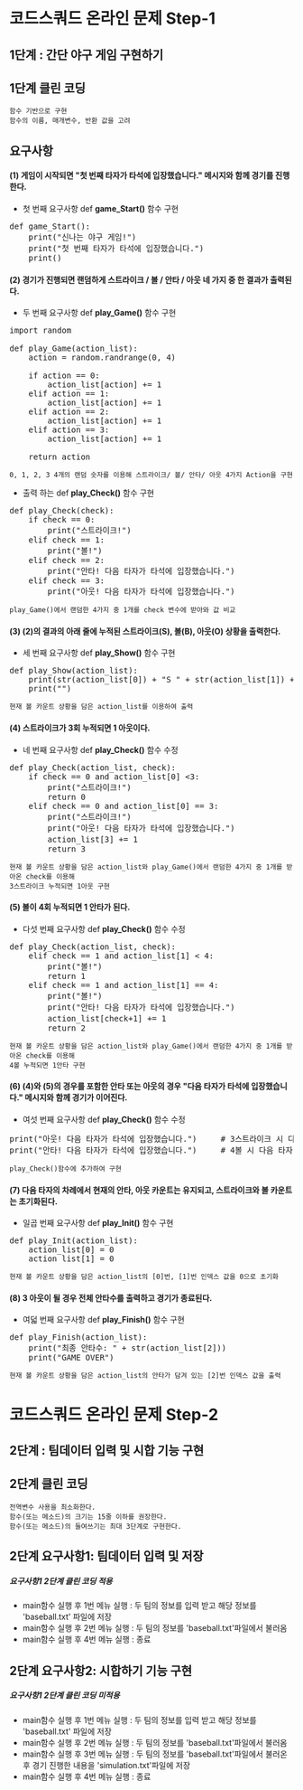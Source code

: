 # 코드스쿼드 온라인 문제 Step-1

## 1단계 : 간단 야구 게임 구현하기

## 1단계 클린 코딩

    함수 기반으로 구현
    함수의 이름, 매개변수, 반환 값을 고려
    
## 요구사항

#### (1) 게임이 시작되면 "첫 번째 타자가 타석에 입장했습니다." 메시지와 함께 경기를 진행한다.

* 첫 번째 요구사항 def **game_Start()** 함수 구현
    
<pre>
def game_Start():
    print("신나는 야구 게임!")
    print("첫 번째 타자가 타석에 입장했습니다.")
    print()
</pre>
    
#### (2) 경기가 진행되면 랜덤하게 스트라이크 / 볼 / 안타 / 아웃 네 가지 중 한 결과가 출력된다.
* 두 번째 요구사항 def **play_Game()** 함수 구현
<pre>
import random
    
def play_Game(action_list):
    action = random.randrange(0, 4)

    if action == 0:
        action_list[action] += 1
    elif action == 1:
        action_list[action] += 1
    elif action == 2:
        action_list[action] += 1
    elif action == 3:
        action_list[action] += 1

    return action
</pre>
    0, 1, 2, 3 4개의 랜덤 숫자를 이용해 스트라이크/ 볼/ 안타/ 아웃 4가지 Action을 구현
    
* 출력 하는 def **play_Check()** 함수 구현
<pre>
def play_Check(check):
    if check == 0:
        print("스트라이크!")
    elif check == 1:
        print("볼!")
    elif check == 2:
        print("안타! 다음 타자가 타석에 입장했습니다.")
    elif check == 3:
        print("아웃! 다음 타자가 타석에 입장했습니다.")
</pre>
    play_Game()에서 랜덤한 4가지 중 1개를 check 변수에 받아와 값 비교
    
#### (3) (2)의 결과의 아래 줄에 누적된 스트라이크(S), 볼(B), 아웃(O) 상황을 출력한다.
* 세 번째 요구사항 def **play_Show()** 함수 구현
<pre>
def play_Show(action_list):
    print(str(action_list[0]) + "S " + str(action_list[1]) + "B " + str(action_list[2]) + "H " + str(action_list[3]) + "Out ")
    print("")
</pre>
    현재 볼 카운트 상황을 담은 action_list를 이용하여 출력
    
#### (4) 스트라이크가 3회 누적되면 1 아웃이다.
* 네 번째 요구사항 def **play_Check()** 함수 수정
<pre>
def play_Check(action_list, check):
    if check == 0 and action_list[0] <3:
        print("스트라이크!")
        return 0
    elif check == 0 and action_list[0] == 3:
        print("스트라이크!")
        print("아웃! 다음 타자가 타석에 입장했습니다.")
        action_list[3] += 1                                 #3스트 1아웃 추가
        return 3
</pre>
    현재 볼 카운트 상황을 담은 action_list와 play_Game()에서 랜덤한 4가지 중 1개를 받아온 check를 이용해
    3스트라이크 누적되면 1아웃 구현
    
#### (5) 볼이 4회 누적되면 1 안타가 된다.
* 다섯 번째 요구사항 def **play_Check()** 함수 수정
<pre>
def play_Check(action_list, check):
    elif check == 1 and action_list[1] < 4:
        print("볼!")
        return 1
    elif check == 1 and action_list[1] == 4:
        print("볼!")
        print("안타! 다음 타자가 타석에 입장했습니다.")
        action_list[check+1] += 1                           #4볼 1안타 추가
        return 2
</pre>
    현재 볼 카운트 상황을 담은 action_list와 play_Game()에서 랜덤한 4가지 중 1개를 받아온 check를 이용해
    4볼 누적되면 1안타 구현
    
#### (6) (4)와 (5)의 경우를 포함한 안타 또는 아웃의 경우 "다음 타자가 타석에 입장했습니다." 메시지와 함께 경기가 이어진다.
* 여섯 번째 요구사항 def **play_Check()** 함수 수정
<pre>
print("아웃! 다음 타자가 타석에 입장했습니다.")     # 3스트라이크 시 다음 타자 입장
print("안타! 다음 타자가 타석에 입장했습니다.")     # 4볼 시 다음 타자 입장
</pre>
    play_Check()함수에 추가하여 구현
    
#### (7) 다음 타자의 차례에서 현재의 안타, 아웃 카운트는 유지되고, 스트라이크와 볼 카운트는 초기화된다.
* 일곱 번째 요구사항 def **play_Init()** 함수 구현
<pre>
def play_Init(action_list):
    action_list[0] = 0
    action_list[1] = 0
</pre>
    현재 볼 카운트 상황을 담은 action_list의 [0]번, [1]번 인덱스 값을 0으로 초기화
    
#### (8) 3 아웃이 될 경우 전체 안타수를 출력하고 경기가 종료된다.
* 여덟 번째 요구사항 def **play_Finish()** 함수 구현
<pre>
def play_Finish(action_list):
    print("최종 안타수: " + str(action_list[2]))
    print("GAME OVER")
</pre>
    현재 볼 카운트 상황을 담은 action_list의 안타가 담겨 있는 [2]번 인덱스 값을 출력
    

# 코드스쿼드 온라인 문제 Step-2

## 2단계 : 팀데이터 입력 및 시합 기능 구현

## 2단계 클린 코딩

    전역변수 사용을 최소화한다.
    함수(또는 메소드)의 크기는 15줄 이하를 권장한다.
    함수(또는 메소드)의 들여쓰기는 최대 3단계로 구현한다.
    
## 2단계 요구사항1: 팀데이터 입력 및 저장

##### 요구사항1 2단계 클린 코딩 적용
* main함수 실행 후 1번 메뉴 실행 : 두 팀의 정보를 입력 받고 해당 정보를 'baseball.txt' 파일에 저장
* main함수 실행 후 2번 메뉴 실행 : 두 팀의 정보를 'baseball.txt'파일에서 불러옴
* main함수 실행 후 4번 메뉴 실행 : 종료


## 2단계 요구사항2: 시합하기 기능 구현
    
##### 요구사항1 2단계 클린 코딩 미적용
* main함수 실행 후 1번 메뉴 실행 : 두 팀의 정보를 입력 받고 해당 정보를 'baseball.txt' 파일에 저장
* main함수 실행 후 2번 메뉴 실행 : 두 팀의 정보를 'baseball.txt'파일에서 불러옴
* main함수 실행 후 3번 메뉴 실행 : 두 팀의 정보를 'baseball.txt'파일에서 불러온 후 경기 진행한 내용을 'simulation.txt'파일에 저장
* main함수 실행 후 4번 메뉴 실행 : 종료